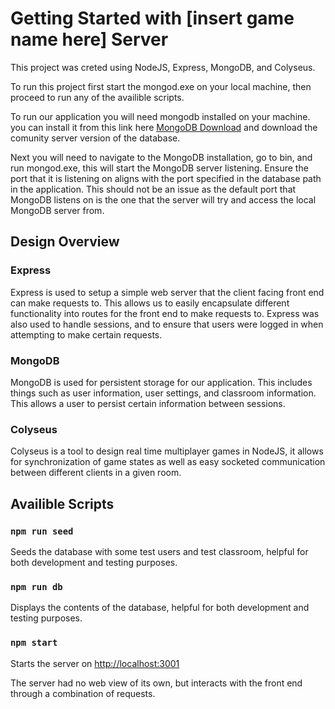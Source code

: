 # Getting Started with [insert game name here] Server

This project was creted using NodeJS, Express, MongoDB, and Colyseus.

To run this project first start the mongod.exe on your local machine, then proceed to run any of the availible scripts.

To run our application you will need mongodb installed on your machine. you can install it from this link here [MongoDB Download](https://www.mongodb.com/try/download/community) and download the comunity server version of the database.

Next you will need to navigate to the MongoDB installation, go to bin, and run mongod.exe, this will start the MongoDB server listening. Ensure the port that it is listening on aligns with the port specified in the database path in the application. This should not be an issue as the default port that MongoDB listens on is the one that the server will try and access the local MongoDB server from.

## Design Overview

### Express

Express is used to setup a simple web server that the client facing front end can make requests to. This allows us to easily encapsulate different functionality into routes for the front end to make requests to. Express was also used to handle sessions, and to ensure that users were logged in when attempting to make certain requests.

### MongoDB

MongoDB is used for persistent storage for our application. This includes things such as user information, user settings, and classroom information. This allows a user to persist certain information between sessions.

### Colyseus

Colyseus is a tool to design real time multiplayer games in NodeJS, it allows for synchronization of game states as well as easy socketed communication between different clients in a given room.

## Availible Scripts

### `npm run seed`

Seeds the database with some test users and test classroom, helpful for both development and testing purposes.

### `npm run db`

Displays the contents of the database, helpful for both development and testing purposes.

### `npm start`

Starts the server on [http://localhost:3001](http://localhost:3001)

The server had no web view of its own, but interacts with the front end through a combination of requests.

